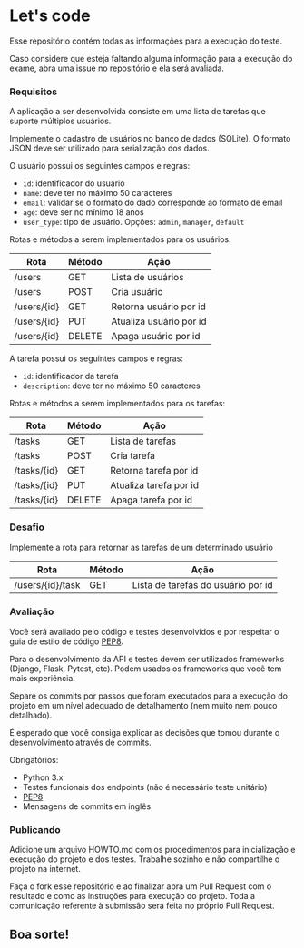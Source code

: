 # Let's code

Esse repositório contém todas as informações para a execução do teste.

Caso considere que esteja faltando alguma informação para a execução do exame, abra uma issue no repositório e ela será avaliada.

### Requisitos

A aplicação a ser desenvolvida consiste em uma lista de tarefas que suporte múltiplos usuários.

Implemente o cadastro de usuários no banco de dados (SQLite). O formato JSON deve ser utilizado para serialização dos dados.

O usuário possui os seguintes campos e regras:

- `id`: identificador do usuário
- `name`: deve ter no máximo 50 caracteres
- `email`: validar se o formato do dado corresponde ao formato de email
- `age`: deve ser no mínimo 18 anos
- `user_type`: tipo de usuário. Opções: `admin`, `manager`, `default`

Rotas e métodos a serem implementados para os usuários:

| Rota        | Método | Ação                    |
|-------------|--------|-------------------------|
| /users      | GET    | Lista de usuários       |
| /users      | POST   | Cria usuário            |
| /users/{id} | GET    | Retorna usuário por id  |
| /users/{id} | PUT    | Atualiza usuário por id |
| /users/{id} | DELETE | Apaga usuário por id    |

A tarefa possui os seguintes campos e regras:

- `id`: identificador da tarefa
- `description`: deve ter no máximo 50 caracteres

Rotas e métodos a serem implementados para os tarefas:

| Rota        | Método | Ação                   |
|-------------|--------|------------------------|
| /tasks      | GET    | Lista de tarefas       |
| /tasks      | POST   | Cria tarefa            |
| /tasks/{id} | GET    | Retorna tarefa por id  |
| /tasks/{id} | PUT    | Atualiza tarefa por id |
| /tasks/{id} | DELETE | Apaga tarefa por id    |

### Desafio

Implemente a rota para retornar as tarefas de um determinado usuário

| Rota               | Método | Ação                                 |
|--------------------|--------|--------------------------------------|
| /users/{id}/task  | GET    | Lista de tarefas do usuário por id   |

### Avaliação

Você será avaliado pelo código e testes desenvolvidos e por respeitar o guia de estilo de código [PEP8](https://www.python.org/dev/peps/pep-0008/).

Para o desenvolvimento da API e testes devem ser utilizados frameworks (Django, Flask, Pytest, etc). Podem usados os frameworks que você tem mais experiência.

Separe os commits por passos que foram executados para a execução do projeto em um nível adequado de detalhamento (nem muito nem pouco detalhado).

É esperado que você consiga explicar as decisões que tomou durante o desenvolvimento através de commits.

Obrigatórios:

* Python 3.x
* Testes funcionais dos endpoints (não é necessário teste unitário)
* [PEP8](https://www.python.org/dev/peps/pep-0008/)
* Mensagens de commits em inglês

### Publicando

Adicione um arquivo HOWTO.md com os procedimentos para inicialização e execução do projeto e dos testes. Trabalhe sozinho e não compartilhe o projeto na internet.

Faça o fork esse repositório e ao finalizar abra um Pull Request com o resultado e  como as instruções para execução do projeto. Toda a comunicação referente à submissão será feita no próprio Pull Request.

## Boa sorte!